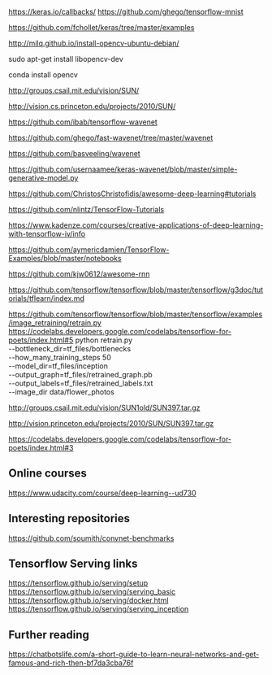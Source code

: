 https://keras.io/callbacks/
https://github.com/ghego/tensorflow-mnist

https://github.com/fchollet/keras/tree/master/examples

http://milq.github.io/install-opencv-ubuntu-debian/

sudo apt-get install libopencv-dev

conda install opencv


http://groups.csail.mit.edu/vision/SUN/

http://vision.cs.princeton.edu/projects/2010/SUN/


https://github.com/ibab/tensorflow-wavenet

https://github.com/ghego/fast-wavenet/tree/master/wavenet

https://github.com/basveeling/wavenet

https://github.com/usernaamee/keras-wavenet/blob/master/simple-generative-model.py


https://github.com/ChristosChristofidis/awesome-deep-learning#tutorials

https://github.com/nlintz/TensorFlow-Tutorials


https://www.kadenze.com/courses/creative-applications-of-deep-learning-with-tensorflow-iv/info

https://github.com/aymericdamien/TensorFlow-Examples/blob/master/notebooks

https://github.com/kjw0612/awesome-rnn

https://github.com/tensorflow/tensorflow/blob/master/tensorflow/g3doc/tutorials/tflearn/index.md






https://github.com/tensorflow/tensorflow/blob/master/tensorflow/examples/image_retraining/retrain.py
https://codelabs.developers.google.com/codelabs/tensorflow-for-poets/index.html#5
python retrain.py \
--bottleneck_dir=tf_files/bottlenecks \
--how_many_training_steps 50 \
--model_dir=tf_files/inception \
--output_graph=tf_files/retrained_graph.pb \
--output_labels=tf_files/retrained_labels.txt \
--image_dir data/flower_photos



http://groups.csail.mit.edu/vision/SUN1old/SUN397.tar.gz


http://vision.princeton.edu/projects/2010/SUN/SUN397.tar.gz


https://codelabs.developers.google.com/codelabs/tensorflow-for-poets/index.html#3

## Online courses
https://www.udacity.com/course/deep-learning--ud730



## Interesting repositories
https://github.com/soumith/convnet-benchmarks




## Tensorflow Serving links
https://tensorflow.github.io/serving/setup
https://tensorflow.github.io/serving/serving_basic
https://tensorflow.github.io/serving/docker.html
https://tensorflow.github.io/serving/serving_inception


## Further reading
https://chatbotslife.com/a-short-guide-to-learn-neural-networks-and-get-famous-and-rich-then-bf7da3cba76f